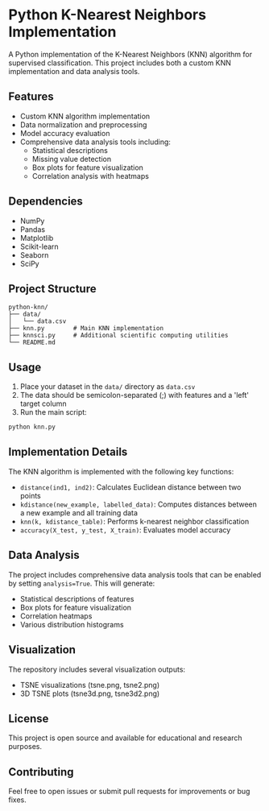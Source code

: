 # Python K-Nearest Neighbors Implementation

A Python implementation of the K-Nearest Neighbors (KNN) algorithm for supervised classification. This project includes both a custom KNN implementation and data analysis tools.

## Features

- Custom KNN algorithm implementation
- Data normalization and preprocessing
- Model accuracy evaluation
- Comprehensive data analysis tools including:
  - Statistical descriptions
  - Missing value detection
  - Box plots for feature visualization
  - Correlation analysis with heatmaps

## Dependencies

- NumPy
- Pandas
- Matplotlib
- Scikit-learn
- Seaborn
- SciPy

## Project Structure

```
python-knn/
├── data/
│   └── data.csv
├── knn.py        # Main KNN implementation
├── knnsci.py     # Additional scientific computing utilities
└── README.md
```

## Usage

1. Place your dataset in the `data/` directory as `data.csv`
2. The data should be semicolon-separated (;) with features and a 'left' target column
3. Run the main script:

```python
python knn.py
```

## Implementation Details

The KNN algorithm is implemented with the following key functions:

- `distance(ind1, ind2)`: Calculates Euclidean distance between two points
- `kdistance(new_example, labelled_data)`: Computes distances between a new example and all training data
- `knn(k, kdistance_table)`: Performs k-nearest neighbor classification
- `accuracy(X_test, y_test, X_train)`: Evaluates model accuracy

## Data Analysis

The project includes comprehensive data analysis tools that can be enabled by setting `analysis=True`. This will generate:

- Statistical descriptions of features
- Box plots for feature visualization
- Correlation heatmaps
- Various distribution histograms

## Visualization

The repository includes several visualization outputs:
- TSNE visualizations (tsne.png, tsne2.png)
- 3D TSNE plots (tsne3d.png, tsne3d2.png)

## License

This project is open source and available for educational and research purposes.

## Contributing

Feel free to open issues or submit pull requests for improvements or bug fixes.
